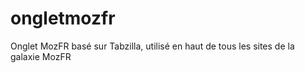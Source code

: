 ongletmozfr
===========

Onglet MozFR basé sur Tabzilla, utilisé en haut de tous les sites de la galaxie MozFR
